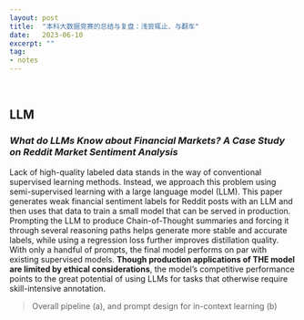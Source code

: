 ```yaml
---
layout: post
title:  "本科大数据竞赛的总结与复盘：浅尝辄止、与翻车"
date:   2023-06-10
excerpt: ""
tag:
- notes
---
```


<br/>

## LLM

### *What do LLMs Know about Financial Markets? A Case Study on Reddit Market Sentiment Analysis*

Lack of high-quality labeled data stands in the way of conventional supervised learning methods. Instead, we approach this problem using semi-supervised learning with a large language model (LLM). This paper generates weak financial sentiment labels for Reddit posts with an LLM and then uses that data to train a small model that can be served in production. Prompting the LLM to produce Chain-of-Thought summaries and forcing it through several reasoning paths helps generate more stable and accurate labels, while using a regression loss further improves distillation quality. With only a handful of prompts, the final model performs on par with existing supervised models. **Though production applications of THE model are limited by ethical considerations**, the model’s competitive performance points to the great potential of using LLMs for tasks that otherwise require skill-intensive annotation.


> Overall pipeline (a), and prompt design for in-context learning (b)
